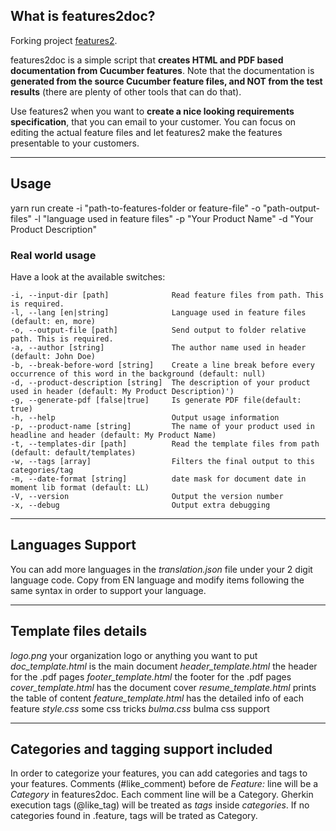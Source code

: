 ## What is features2doc?

Forking project [features2](https://bitbucket.org/deovan/features2/).

features2doc is a simple script that **creates HTML and PDF based documentation from Cucumber features**. 
Note that the documentation is **generated from the source Cucumber feature files, and NOT from the test results** (there
are plenty of other tools that can do that).

Use features2 when you want to **create a nice looking requirements specification**, that you can email to your customer.
You can focus on editing the actual feature files and let features2 make the features presentable to your customers.

---
## Usage

yarn run create -i "path-to-features-folder or feature-file" -o "path-output-files" -l "language used in feature files" -p "Your Product Name" -d  "Your Product Description"

### Real world usage

Have a look at the available switches:

```
-i, --input-dir [path]              Read feature files from path. This is required.
-l, --lang [en|string]              Language used in feature files (default: en, more)
-o, --output-file [path]            Send output to folder relative path. This is required.
-a, --author [string]               The author name used in header (default: John Doe)
-b, --break-before-word [string]    Create a line break before every occurrence of this word in the background (default: null)
-d, --product-description [string]  The description of your product used in header (default: My Product Description)')
-g, --generate-pdf [false|true]     Is generate PDF file(default: true)
-h, --help                          Output usage information
-p, --product-name [string]         The name of your product used in headline and header (default: My Product Name)
-t, --templates-dir [path]          Read the template files from path (default: default/templates)
-w, --tags [array]                  Filters the final output to this categories/tag
-m, --date-format [string]          date mask for document date in moment lib format (default: LL)
-V, --version                       Output the version number
-x, --debug                         Output extra debugging

```
---

## Languages Support

You can add more languages in the *translation.json* file under your 2 digit language code. Copy from EN language and modify items following the same syntax in order to support your language.

---
## Template files details

*logo.png* your organization logo or anything you want to put
*doc_template.html* is the main document
*header_template.html* the header for the .pdf pages
*footer_template.html* the footer for the .pdf pages
*cover_template.html* has the document cover
*resume_template.html* prints the table of content
*feature_template.html* has the detailed info of each feature
*style.css* some css tricks
*bulma.css* bulma css support

---
## Categories and tagging support included

In order to categorize your features, you can add categories and tags to your features.
Comments (#like_comment) before de *Feature:* line will be a *Category* in features2doc. Each comment line will be a Category.
Gherkin execution tags (@like_tag) will be treated as *tags* inside *categories*. If no categories found in .feature, tags will be trated as Category.


